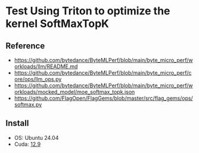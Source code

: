 

# Test Using Triton to optimize the kernel SoftMaxTopK

## Reference
- https://github.com/bytedance/ByteMLPerf/blob/main/byte_micro_perf/workloads/llm/README.md
- https://github.com/bytedance/ByteMLPerf/blob/main/byte_micro_perf/core/ops/llm_ops.py
- https://github.com/bytedance/ByteMLPerf/blob/main/byte_micro_perf/workloads/mocked_model/moe_softmax_topk.json
- https://github.com/FlagOpen/FlagGems/blob/master/src/flag_gems/ops/softmax.py

## Install

- OS: Ubuntu 24.04
- Cuda: [12.9](https://developer.nvidia.com/cuda-12-9-1-download-archive?target_os=Linux&target_arch=x86_64&Distribution=Ubuntu&target_version=24.04&target_type=deb_local)